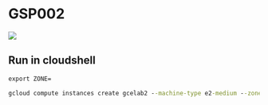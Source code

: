 # GSP002
[![](https://api.pointscounter.me/servers/img/subscribe)](https://www.youtube.com/@CloudHustlers)
## Run in cloudshell
```cmd
export ZONE=
```
```cmd
gcloud compute instances create gcelab2 --machine-type e2-medium --zone $ZONE
```
